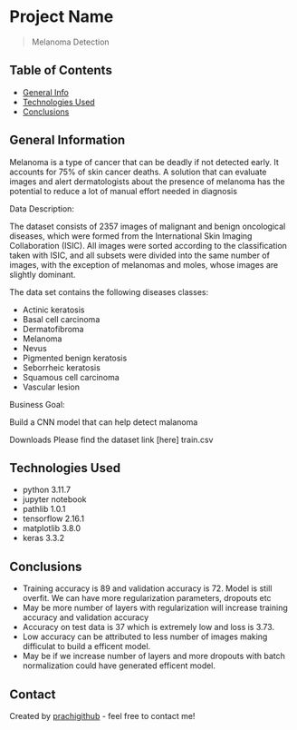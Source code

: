 # Project Name
> Melanoma Detection


## Table of Contents
* [General Info](#general-information)
* [Technologies Used](#technologies-used)
* [Conclusions](#conclusions)

<!-- You can include any other section that is pertinent to your problem -->

## General Information
 Melanoma is a type of cancer that can be deadly if not detected early. It accounts for 75% of skin cancer deaths. A solution that can evaluate images and alert dermatologists about the presence of melanoma has the potential to reduce a lot of manual effort needed in diagnosis
 

Data Description:

The dataset consists of 2357 images of malignant and benign oncological diseases, which were formed from the International Skin Imaging Collaboration (ISIC). All images were sorted according to the classification taken with ISIC, and all subsets were divided into the same number of images, with the exception of melanomas and moles, whose images are slightly dominant.


The data set contains the following diseases classes:

- Actinic keratosis
- Basal cell carcinoma
- Dermatofibroma
- Melanoma
- Nevus
- Pigmented benign keratosis
- Seborrheic keratosis
- Squamous cell carcinoma
- Vascular lesion


Business Goal:

Build a CNN model that can help detect malanoma


Downloads
Please find the dataset link [here] train.csv

## Technologies Used
- python 3.11.7
- jupyter notebook
- pathlib 1.0.1
- tensorflow 2.16.1
- matplotlib 3.8.0
- keras 3.3.2



## Conclusions
- Training accuracy is 89 and validation accuracy is 72. Model is still overfit. We can have more regularization parameters, dropouts etc
- May be more number of layers with regularization will increase training accuracy and validation accuracy
- Accuracy on test data is 37 which is extremely low and loss is 3.73.
- Low accuracy can be attributed to less number of images making difficulat to build a efficent model.
- May be if we increase number of layers and more dropouts with batch normalization could have generated efficent model.

																																		

## Contact
Created by [prachigithub](https://github.com/prachigithub/) - feel free to contact me!